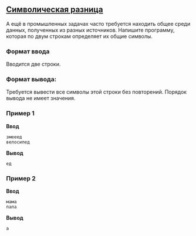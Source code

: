 ## [Символическая разница](../../../solutions/3.2/32_b.py)

А ещё в промышленных задачах часто требуется находить общее среди данных, полученных из разных источников. Напишите программу, которая по двум строкам определяет их общие символы.

### Формат ввода

Вводится две строки.

### Формат вывода:

Требуется вывести все символы этой строки без повторений.
Порядок вывода не имеет значения.

### Пример 1

**Ввод**
```plaintext
змееед
велосипед
```

**Вывод**
```plaintext
ед
```

### Пример 2

**Ввод**
```plaintext
мама
папа
```

**Вывод**
```plaintext
а
```
